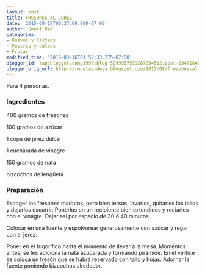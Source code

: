 ```yaml
---
layout: post
title: FRESONES AL JEREZ
date: '2015-08-18T00:37:00.000-07:00'
author: Smurf Dad
categories:
- Huevos y lácteos
- Postres y dulces
- Frutas
modified_time: '2016-03-16T01:52:33.275-07:00'
blogger_id: tag:blogger.com,1999:blog-5299957599287034512.post-8347184815977397367
blogger_orig_url: http://recetas-desa.blogspot.com/2015/08/fresones-al-jerez.html
---
```


Para 4 personas.

<h3>Ingredientes</h3>
400 gramos de fresones

100 gramos de azúcar

1 copa de jerez dulce

1 cucharada de vinagre

150 gramos de nata

bizcochos de lengüeta

<h3>Preparación</h3>
Escoger los fresones maduros, pero bien tersos, lavarlos, quitarles los tallos y dejarlos escurrir. Ponerlos en un recipiente bien extendidos y rociarlos con el vinagre. Dejar así por espacio de 30 ó 40 minutos.



Colocar en una fuente y espolvorear generosamente con azúcar y regar con el jerez.



Poner en el frigorífico hasta el momento de llevar a la mesa. Momentos antes, se les adiciona la nata azucarada y formando pirámide. En el vértice se coloca un fresón que se habrá reservado con tallo y hojas. Adornar la fuente poniendo bizcochos alrededor.